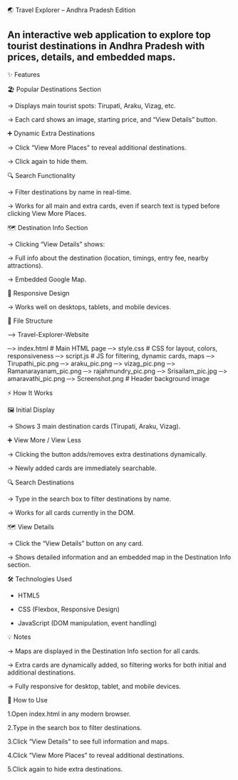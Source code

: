 🌏 Travel Explorer – Andhra Pradesh Edition

## An interactive web application to explore top tourist destinations in Andhra Pradesh with prices, details, and embedded maps.

✨ Features

🏖 Popular Destinations Section

-> Displays main tourist spots: Tirupati, Araku, Vizag, etc.

-> Each card shows an image, starting price, and “View Details” button.

➕ Dynamic Extra Destinations

-> Click “View More Places” to reveal additional destinations.

-> Click again to hide them.

🔍 Search Functionality

-> Filter destinations by name in real-time.

-> Works for all main and extra cards, even if search text is typed before clicking View More Places.

🗺 Destination Info Section

-> Clicking “View Details” shows:

-> Full info about the destination (location, timings, entry fee, nearby attractions).

-> Embedded Google Map.

📱 Responsive Design

-> Works well on desktops, tablets, and mobile devices.

📂 File Structure

--> Travel-Explorer-Website

─> index.html         # Main HTML page
─> style.css          # CSS for layout, colors, responsiveness
─> script.js          # JS for filtering, dynamic cards, maps
─> Tirupathi_pic.png
─> araku_pic.png
─> vizag_pic.png
─> Ramanarayanam_pic.png
─> rajahmundry_pic.png
─> Srisailam_pic.jpg
─> amaravathi_pic.png
─> Screenshot.png     # Header background image

⚡ How It Works

🖼 Initial Display

-> Shows 3 main destination cards (Tirupati, Araku, Vizag).

➕ View More / View Less

-> Clicking the button adds/removes extra destinations dynamically.

-> Newly added cards are immediately searchable.

🔍 Search Destinations

-> Type in the search box to filter destinations by name.

-> Works for all cards currently in the DOM.

🗺 View Details

-> Click the “View Details” button on any card.

-> Shows detailed information and an embedded map in the Destination Info section.

🛠 Technologies Used

* HTML5

* CSS (Flexbox, Responsive Design)

* JavaScript (DOM manipulation, event handling)

💡 Notes

-> Maps are displayed in the Destination Info section for all cards.

-> Extra cards are dynamically added, so filtering works for both initial and additional destinations.

-> Fully responsive for desktop, tablet, and mobile devices.

🚀 How to Use

1.Open index.html in any modern browser.

2.Type in the search box to filter destinations.

3.Click “View Details” to see full information and maps.

4.Click “View More Places” to reveal additional destinations.

5.Click again to hide extra destinations.
